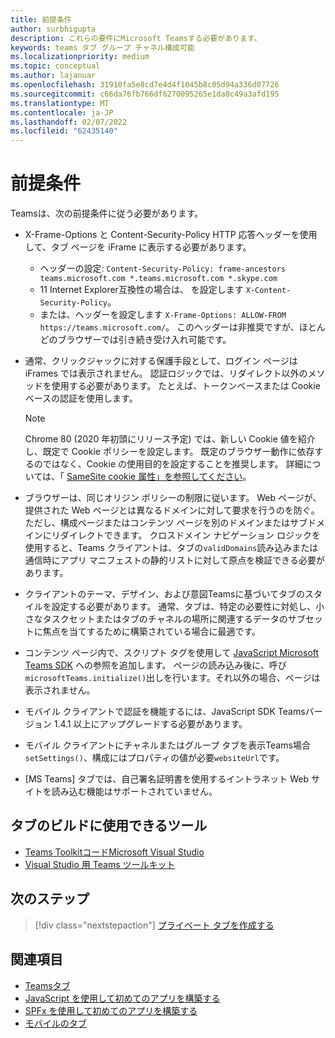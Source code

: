 ```yaml
---
title: 前提条件
author: surbhigupta
description: これらの要件にMicrosoft Teamsする必要があります。
keywords: teams タブ グループ チャネル構成可能
ms.localizationpriority: medium
ms.topic: conceptual
ms.author: lajanuar
ms.openlocfilehash: 31910fa5e8cd7e4d4f1045b8c05d94a336d07726
ms.sourcegitcommit: c66da76fb766df6270095265e1da8c49a3afd195
ms.translationtype: MT
ms.contentlocale: ja-JP
ms.lasthandoff: 02/07/2022
ms.locfileid: "62435140"
---
```

# <a name="prerequisites"></a>前提条件

Teamsは、次の前提条件に従う必要があります。

* X-Frame-Options と Content-Security-Policy HTTP 応答ヘッダーを使用して、タブ ページを iFrame に表示する必要があります。
  * ヘッダーの設定: `Content-Security-Policy: frame-ancestors teams.microsoft.com *.teams.microsoft.com *.skype.com`
  * 11 Internet Explorer互換性の場合は、 を設定します `X-Content-Security-Policy`。
  * または、ヘッダーを設定します `X-Frame-Options: ALLOW-FROM https://teams.microsoft.com/`。 このヘッダーは非推奨ですが、ほとんどのブラウザーでは引き続き受け入れ可能です。

* 通常、クリックジャックに対する保護手段として、ログイン ページは iFrames では表示されません。 認証ロジックでは、リダイレクト以外のメソッドを使用する必要があります。 たとえば、トークンベースまたは Cookie ベースの認証を使用します。

    > [!NOTE]
    > Chrome 80 (2020 年初頭にリリース予定) では、新しい Cookie 値を紹介し、既定で Cookie ポリシーを設定します。 既定のブラウザー動作に依存するのではなく、Cookie の使用目的を設定することを推奨します。 詳細については、「 [SameSite cookie 属性」を参照してください](../../resources/samesite-cookie-update.md)。

* ブラウザーは、同じオリジン ポリシーの制限に従います。 Web ページが、提供された Web ページとは異なるドメインに対して要求を行うのを防ぐ。 ただし、構成ページまたはコンテンツ ページを別のドメインまたはサブドメインにリダイレクトできます。 クロスドメイン ナビゲーション ロジックを使用すると、Teams クライアントは、タブの`validDomains`読み込みまたは通信時にアプリ マニフェストの静的リストに対して原点を検証できる必要があります。

* クライアントのテーマ、デザイン、および意図Teamsに基づいてタブのスタイルを設定する必要があります。 通常、タブは、特定の必要性に対処し、小さなタスクセットまたはタブのチャネルの場所に関連するデータのサブセットに焦点を当てするために構築されている場合に最適です。

* コンテンツ ページ内で、スクリプト タグを使用して [JavaScript Microsoft Teams SDK](/javascript/api/overview/msteams-client) への参照を追加します。 ページの読み込み後に、呼び `microsoftTeams.initialize()`出しを行います。それ以外の場合、ページは表示されません。

* モバイル クライアントで認証を機能するには、JavaScript SDK Teamsバージョン 1.4.1 以上にアップグレードする必要があります。

* モバイル クライアントにチャネルまたはグループ タブを表示Teams場合`setSettings()`、構成にはプロパティの値が必要`websiteUrl`です。

* [MS Teams] タブでは、自己署名証明書を使用するイントラネット Web サイトを読み込む機能はサポートされていません。

## <a name="tools-you-can-use-to-build-tabs"></a>タブのビルドに使用できるツール
* [Teams ToolkitコードMicrosoft Visual Studio](../../toolkit/visual-studio-code-overview.md)
* [Visual Studio 用 Teams ツールキット](../../toolkit/visual-studio-overview.md)

## <a name="next-step"></a>次のステップ

> [!div class="nextstepaction"]
> [プライベート タブを作成する](~/tabs/how-to/create-personal-tab.md)

## <a name="see-also"></a>関連項目

* [Teamsタブ](~/tabs/what-are-tabs.md)
* [JavaScript を使用して初めてのアプリを構築する](../../get-started/first-app-react.md)
* [SPFx を使用して初めてのアプリを構築する](../../get-started/first-app-spfx.md)
* [モバイルのタブ](~/tabs/design/tabs-mobile.md)
